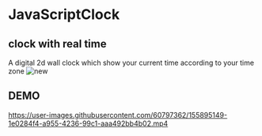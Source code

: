 # JavaScriptClock
## clock with real time
A digital 2d wall clock which show your current time according to your time zone
![new](https://user-images.githubusercontent.com/60797362/155883290-e5299a00-c443-42d1-915e-35b615dc3409.JPG)

## DEMO




https://user-images.githubusercontent.com/60797362/155895149-1e0284f4-a955-4236-99c1-aaa492bb4b02.mp4

